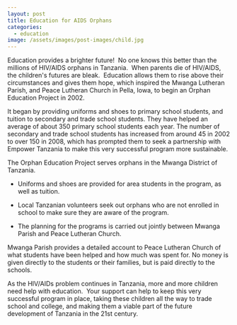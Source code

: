 ```yaml
---
layout: post
title: Education for AIDS Orphans
categories:
  - education
image: /assets/images/post-images/child.jpg
---
```


Education provides a brighter future! &nbsp;No one knows this better than the millions of HIV/AIDS orphans in Tanzania. &nbsp;When parents die of HIV/AIDS, the children's futures are bleak. &nbsp;Education allows them to rise above their circumstances and gives them hope, which inspired the Mwanga Lutheran Parish, and Peace Lutheran Church in Pella, Iowa, to begin an Orphan Education Project in 2002.

It began by providing uniforms and shoes to primary school students, and tuition to secondary and trade school students. They have helped an average of about 350 primary school students each year. The number of secondary and trade school students has increased from around 45 in 2002 to over 150 in 2008, which has prompted them to seek a partnership with Empower Tanzania to make this very successful program more sustainable.

The Orphan Education Project serves orphans in the Mwanga District of Tanzania.

* Uniforms and shoes are provided for area students in the program, as well as tuition.

* Local Tanzanian volunteers seek out orphans who are not enrolled in school to make sure they are aware of the program.

* The planning for the programs is carried out jointly between Mwanga Parish and Peace Lutheran Church.

Mwanga Parish provides a detailed account to Peace Lutheran Church of what students have been helped and how much was spent for. No money is given directly to the students or their families, but is paid directly to the schools.

As the HIV/AIDs problem continues in Tanzania, more and more children need help with education. &nbsp;Your support can help to keep this very successful program in place, taking these children all the way to trade school and college, and making them a viable part of the future development of Tanzania in the 21st century.